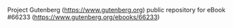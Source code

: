 Project Gutenberg (https://www.gutenberg.org) public repository for
eBook #66233 (https://www.gutenberg.org/ebooks/66233)
